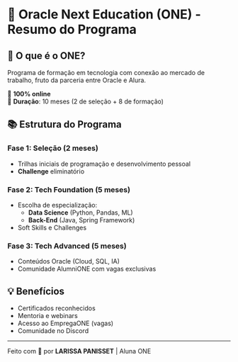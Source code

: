 # 🚀 Oracle Next Education (ONE) - Resumo do Programa


## 📌 O que é o ONE?
Programa de formação em tecnologia com conexão ao mercado de trabalho, fruto da parceria entre Oracle e Alura.

🔹 **100% online**  
🔹 **Duração**: 10 meses (2 de seleção + 8 de formação)  

## 📚 Estrutura do Programa

### Fase 1: Seleção (2 meses)
- Trilhas iniciais de programação e desenvolvimento pessoal
- **Challenge** eliminatório

### Fase 2: Tech Foundation (5 meses)
- Escolha de especialização:  
  - **Data Science** (Python, Pandas, ML)  
  - **Back-End** (Java, Spring Framework)  
- Soft Skills e Challenges

### Fase 3: Tech Advanced (5 meses)
- Conteúdos Oracle (Cloud, SQL, IA)  
- Comunidade AlumniONE com vagas exclusivas  

## 💡 Benefícios
- Certificados reconhecidos  
- Mentoria e webinars  
- Acesso ao EmpregaONE (vagas)  
- Comunidade no Discord  
---
Feito com 💙 por **LARISSA PANISSET** | Aluna ONE  

